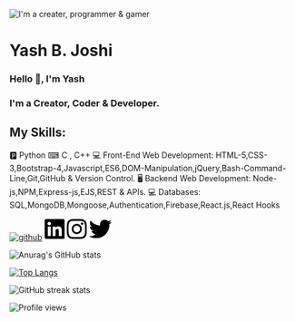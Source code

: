 ![I'm a creater, programmer & gamer](https://pbs.twimg.com/profile_banners/1465363072571232261/1648129420/600x200)

# Yash B. Joshi
### Hello 👋, I'm Yash
### I'm a Creator, Coder & Developer.

## My Skills:
🅿 Python
⌨ C , C++ 
💻 Front-End Web Development: HTML-5,CSS-3,Bootstrap-4,Javascript,ES6,DOM-Manipulation,jQuery,Bash-Command-Line,Git,GitHub & Version Control.
🖥️ Backend Web Development: Node-js,NPM,Express-js,EJS,REST & APIs.
💻 Databases: SQL,MongoDB,Mongoose,Authentication,Firebase,React.js,React Hooks

[<img src='https://user-images.githubusercontent.com/68319416/231968607-311d3cbb-259f-4e44-ad5e-b54e756266ac.svg' alt='github' height='40'>](https://github.com/YJ-928)  [<img src='https://github.com/YJ-928/YJ-928/blob/main/linkedin.svg' alt='linkedin' height='40'>](https://www.linkedin.com/in/yash-joshi-566900213//)  [<img src='https://github.com/YJ-928/YJ-928/blob/main/instagram.svg' alt='instagram' height='40'>](https://www.instagram.com/ybj_928/)  [<img src='https://github.com/YJ-928/YJ-928/blob/main/twitter.svg' alt='twitter' height='40'>](https://twitter.com/@_YashBJoshi)  

![Anurag's GitHub stats](https://github-readme-stats.vercel.app/api?username=YJ-928&theme=great-gatsby&show_icons=true)

[![Top Langs](https://github-readme-stats.vercel.app/api/top-langs/?username=YJ-928&layout=compact&theme=great-gatsby)](https://github.com/anuraghazra/github-readme-stats)

![GitHub streak stats](https://github-readme-streak-stats.herokuapp.com/?user=YJ-928&theme=great-gatsby)  

![Profile views](https://gpvc.arturio.dev/YJ-928)

